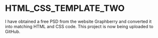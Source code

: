 # HTML_CSS_TEMPLATE_TWO
I have obtained a free PSD from the website Graphberry and converted it into matching HTML and CSS code. This project is now being uploaded to GitHub.
